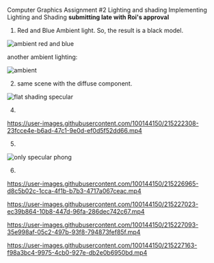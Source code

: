 Computer Graphics Assignment #2
Lighting and shading
Implementing Lighting and Shading
**submitting late with Roi's approval**



1. Red and Blue Ambient light. So, the result is a black model.

![ambient red and blue](https://user-images.githubusercontent.com/100144150/215221493-05781c12-1cda-4135-98ec-93886d893705.JPG)

another ambient lighting:

![ambient](https://user-images.githubusercontent.com/100144150/215221818-43a592dd-1224-46c9-a413-4014920204f2.JPG)


2. same scene with the diffuse component.

![flat shading specular](https://user-images.githubusercontent.com/100144150/215222002-450bb238-59db-4c52-bb77-2a6af75b70f5.JPG)

4.

https://user-images.githubusercontent.com/100144150/215222308-23fcce4e-b6ad-47c1-9e0d-ef0d5f52dd66.mp4


5.
![only specular phong](https://user-images.githubusercontent.com/100144150/215222381-883f88f6-a94d-43d0-83c0-b94610c5e22a.JPG)


6.


https://user-images.githubusercontent.com/100144150/215226965-d8c5b02c-1cca-4f1b-b7b3-4717a067ceac.mp4



https://user-images.githubusercontent.com/100144150/215227023-ec39b864-10b8-447d-96fa-286dec742c67.mp4



https://user-images.githubusercontent.com/100144150/215227093-35e998af-05c2-497b-93f8-794873fef85f.mp4



https://user-images.githubusercontent.com/100144150/215227163-f98a3bc4-9975-4cb0-927e-db2e0b6950bd.mp4

